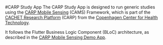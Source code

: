 #CARP Study App
The CARP Study App is designed to run generic studies using the [CARP Mobile Sensing](https://pub.dev/packages/carp_mobile_sensing) 
(CAMS) Framework, which is part of the [CACHET Research Platform](https://carp.cachet.dk) (CARP) 
from the [Copenhagen Center for Health Technology](https://www.cachet.dk).

It follows the Flutter Business Logic Component (BLoC) architecture, as described in the 
[CARP Mobile Sensing Demo App](https://github.com/cph-cachet/carp.sensing-flutter/tree/master/apps/carp_mobile_sensing_app).
